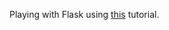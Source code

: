 Playing with Flask using [this](http://blog.shea.io/lightweight-python-apps-with-flask-twitter-bootstrap-and-heroku/) tutorial.
